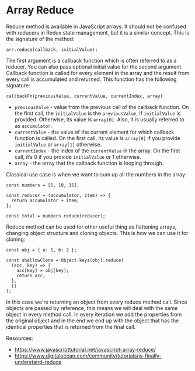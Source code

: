# Array Reduce

Reduce method is available in JavaScript arrays. It should not be confused with reducers in Redux state management, but it is a similar concept. This is the signature of the method:

```
arr.reduce(callback, initialValue);
``` 

The first argument is a callback function which is often referred to as a reducer. You can also pass optional initial value for the second argument. Callback function is called for every element in the array and the result from every call is accumulated and returned. This function has the following signature:

```
callbackFn(previousValue, currentValue, currentIndex, array)
``` 

- `previousValue` - value from the previous call of the callback function. On the first call, the `initialValue` is the `previousValue`, if `initialValue` is provided. Otherwise, its value is `array[0]`. Also, it is usually referred to as `accumulator`.
- `currentValue` - the value of the current element for which callback function is called. On the first call, its value is `array[0]` if you provide `initialValue` or `array[1]` otherwise.
- `currentIndex` - the index of the `currentValue` in the array. On the first call, it’s 0 if you provide `initialValue` or 1 otherwise.
- `array` - the array that the callback function is looping through.

Classical use case is when we want to sum up all the numbers in the array:

```
const numbers = [5, 10, 15];

const reducer = (accumulator, item) => {
  return accumulator + item;
};

const total = numbers.reduce(reducer);
``` 

Reduce method can be used for other useful thing as flattening arrays, changing object structure and cloning objects. This is how we can use it for cloning:

```
const obj = { a: 1, b: 2 };

const shallowClone = Object.keys(obj).reduce(
  (acc, key) => {
    acc[key] = obj[key];
    return acc;
  },
  {}
);
``` 

In this case we're returning an object from every reduce method call. Since objects are passed by reference, this means we will deal with the same object in every method call. In every iteration we add the properties from the original object and in the end we end up with the object that has the identical properties that is returned from the final call.

Resources:
- https://www.javascripttutorial.net/javascript-array-reduce/
- https://www.digitalocean.com/community/tutorials/js-finally-understand-reduce
